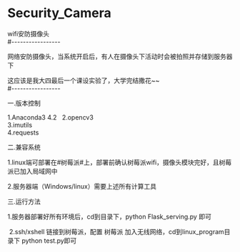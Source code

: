 # Security_Camera
wifi安防摄像头  
#-----------------</p>
网络安防摄像头，当系统开启后，有人在摄像头下活动时会被拍照并存储到服务器下</p>
这应该是我大四最后一个课设实验了，大学完结撒花~~  
#-----------------  

一.版本控制</p>
  1.Anaconda3 4.2   
  2.opencv3  
  3.imutils  
  4.requests  
</p>
二.兼容系统</p>
</p>
  1.linux端可部署在#树莓派#上，部署前确认树莓派wifi，摄像头模块完好，且树莓派已加入局域网中</p>
  2.服务器端（Windows/linux）需要上述所有计算工具</p>
</p>
三.运行方法</p>
</p>
  1.服务器部署好所有环境后，cd到目录下，python Flask_serving.py 即可</p>
  2.ssh/xshell 链接到树莓派，配置 树莓派 加入无线网络，cd到linux_program目录下 python test.py即可</p>

